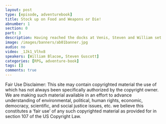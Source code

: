 ```yaml
---
layout: post
type: [episode, adventurebook]
title: Stock up on Food and Weapons or Die!
abnumber: 1
section: 0
part: 3
description: Having reached the docks at Venis, Steven and William set out to cross the Mediterranean sea to reach Egypt. Will they be able to buy the items they need to cross the freezing Sahara? Or will they run into even more trouble than in the past? They have very little money to go on. But perhaps the peculiar ID card that they found previously will again grant them access to a local facility of the elite Compass Club.
image: /images/banners/ab01banner.jpg
audio: no
video: _1Jk1_Vlhx8
speakers: [William Blacoe, Steven Guscott]
categories: [RPG, adventure-book]
tags: []
comments: true
---
```

Fair Use Disclaimer:
This site may contain copyrighted material the use of which has not always been specifically authorized by the copyright owner. We are making such material available in an effort to advance understanding of environmental, political, human rights, economic, democracy, scientific, and social justice issues, etc. we believe this constitutes a ‘fair use’ of any such copyrighted material as provided for in section 107 of the US Copyright Law.